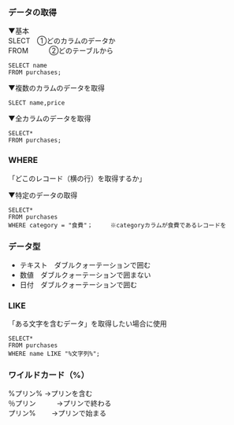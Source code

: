 ### データの取得
▼基本  
SLECT　①どのカラムのデータか  
FROM　　　②どのテーブルから  
```
SELECT name 
FROM purchases;
```

▼複数のカラムのデータを取得
```
SLECT name,price
```

▼全カラムのデータを取得
```
SELECT*
FROM purchases;
```

### WHERE
「どこのレコード（横の行）を取得するか」

▼特定のデータの取得
```
SELECT*
FROM purchases
WHERE category = "食費"；　　　※categoryカラムが食費であるレコードを
```

### データ型
- テキスト　ダブルクォーテーションで囲む
- 数値　ダブルクォーテーションで囲まない
- 日付　ダブルクォーテーションで囲む

### LIKE
「ある文字を含むデータ」を取得したい場合に使用
```
SELECT*
FROM purchases
WHERE name LIKE "%文字列%";
```
### ワイルドカード（%）
%プリン% →プリンを含む  
％プリン　　　→プリンで終わる  
プリン% 　　→プリンで始まる  
